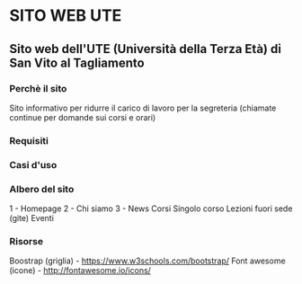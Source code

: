 # SITO WEB UTE
## Sito web dell'UTE (Università della Terza Età) di San Vito al Tagliamento

### Perchè il sito
Sito informativo per ridurre il carico di lavoro per la segreteria (chiamate continue per domande sui corsi e orari)


### Requisiti


### Casi d'uso


### Albero del sito
1 - Homepage
2 - Chi siamo
3 - News
Corsi
Singolo corso
Lezioni fuori sede (gite)
Eventi



### Risorse

Boostrap (griglia) - https://www.w3schools.com/bootstrap/
Font awesome (icone) - http://fontawesome.io/icons/



